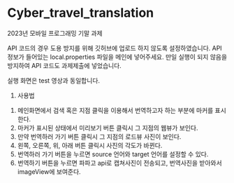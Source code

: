 # Cyber_travel_translation
2023년 모바일 프로그래밍 기말 과제

API 코드의 경우 도용 방지를 위해 깃허브에 업로드 하지 않도록 설정하였습니다.
API 정보가 들어있는 local.properties 파일을 메인에 넣어주세요.
만일 실행이 되지 않음을 방지하여 API 코드도 과제제출에 넣었습니다.

실행 화면은 test 영상과 동일합니다.

1. 사용법
1) 메인화면에서 검색 혹은 지점 클릭을 이용해서 번역하고자 하는 부분에 마커를 표시한다.
2) 마커가 표시된 상태에서 미리보기 버튼 클릭시 그 지점의 웹뷰가 보인다.
3) 만약 번역하러 가기 버튼 클릭시 그 지점의 로드뷰 사진이 보인다.
4) 왼쪽, 오른쪽, 위, 아래 버튼 클릭시 사진의 각도가 바뀐다.
5) 번역하러 가기 버튼을 누르면 source 언어와 target 언어를 설정할 수 있다.
6) 번역하기 버튼을 누르면 파파고 api로 캡쳐사진이 전송되고, 번역사진을 받아와서 imageView에 보여준다.